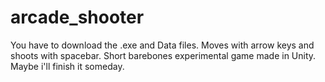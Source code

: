 # arcade_shooter
You have to download the .exe and Data files.
Moves with arrow keys and shoots with spacebar.
Short barebones experimental game made in Unity. 
Maybe i'll finish it someday.
